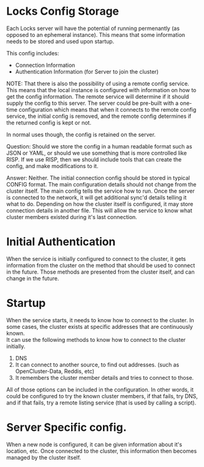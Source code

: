 # Locks Config Storage

Each Locks server will have the potential of running permenantly (as opposed to an ephemeral instance).   This means that some information needs to be stored and used upon startup. 

This config includes:
* Connection Information
* Authentication Information (for Server to join the cluster)

NOTE: That there is also the possibility of using a remote config service.  This means that the local instance is configured with information on how to get the config information.  The remote service will determine if it should supply the config to this server.   The server could be pre-built with a one-time configuration which means that when it connects to the remote config service, the initial config is removed, and the remote config determines if the returned config is kept or not.


In normal uses though, the config is retained on the server.


Question:
	Should we store the config in a human readable format such as JSON or YAML, or should we use something that is more controlled like RISP.  If we use RISP, then we should include tools that can create the config, and make modifications to it.

Answer:
	Neither.  The initial connection config should be stored in typical CONFIG format.  The main configuration details should not change from the cluster itself.  The main config tells the service how to run.   Once the server is connected to the network, it will get additional sync'd details telling it what to do.   Depending on how the cluster itself is configured, it may store connection details in another file.  This will allow the service to know what cluster members existed during it's last connection.

# Initial Authentication

When the service is initially configured to connect to the cluster, it gets information from the cluster on the method that should be used to connect in the future.   Those methods are presented from the cluster itself, and can change in the future.

# Startup

When the service starts, it needs to know how to connect to the cluster.  In some cases, the cluster exists at specific addresses that are continuously known.  
It can use the following methods to know how to connect to the cluster initially.   

1. DNS
2. It can connect to another source, to find out addresses. (such as OpenCluster-Data, Reddis, etc)
3. It remembers the cluster member details and tries to connect to those.

All of those options can be included in the configuration.   In other words, it could be configured to try the known cluster members, if that fails, try DNS, and if that fails, try a remote listing service (that is used by calling a script).

# Server Specific config.

When a new node is configured, it can be given information about it's location, etc.   Once connected to the cluster, this information then becomes managed by the cluster itself.   

